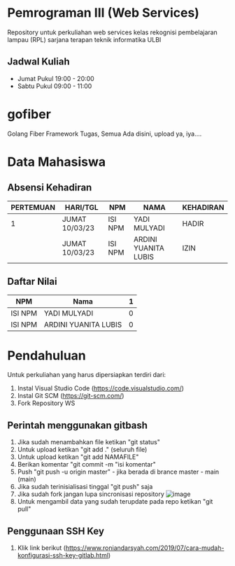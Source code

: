 # Pemrograman III (Web Services)

Repository untuk perkuliahan web services kelas rekognisi pembelajaran lampau (RPL) sarjana terapan teknik informatika ULBI

## Jadwal Kuliah

- Jumat Pukul 19:00 - 20:00
- Sabtu Pukul 09:00 - 11:00

# gofiber

Golang Fiber Framework
Tugas, Semua Ada disini, upload ya, iya....

# Data Mahasiswa
## Absensi Kehadiran
| PERTEMUAN | HARI/TGL | NPM     | NAMA           | KEHADIRAN   |
| ------- | ------- | ------- | -------------- | --- |
| 1 | JUMAT 10/03/23 | ISI NPM | YADI MULYADI | HADIR   |
|  | JUMAT 10/03/23 | ISI NPM | ARDINI YUANITA LUBIS | IZIN   |


## Daftar Nilai

| NPM     | Nama           | 1   |
| ------- | -------------- | --- |
| ISI NPM | YADI MULYADI | 0   |
| ISI NPM | ARDINI YUANITA LUBIS | 0   |

# Pendahuluan

Untuk perkuliahan yang harus dipersiapkan terdiri dari:

1. Instal Visual Studio Code (https://code.visualstudio.com/)
2. Instal Git SCM (https://git-scm.com/)
3. Fork Repository WS

## Perintah menggunakan gitbash

1. Jika sudah menambahkan file ketikan "git status"
2. Untuk upload ketikan "git add ." (seluruh file)
3. Untuk upload ketikan "git add NAMAFILE"
4. Berikan komentar "git commit -m "isi komentar"
5. Push "git push -u origin master" - jika berada di brance master - main (main)
6. Jika sudah terinisialisasi tinggal "git push" saja
7. Jika sudah fork jangan lupa sincronisasi repository
   ![image](https://user-images.githubusercontent.com/15622730/224335490-5d0d430c-293f-45ac-b3a3-1bd319f4a47c.png)
8. Untuk mengambil data yang sudah terupdate pada repo ketikan "git pull"

## Penggunaan SSH Key

1. Klik link berikut (https://www.roniandarsyah.com/2019/07/cara-mudah-konfigurasi-ssh-key-gitlab.html)
